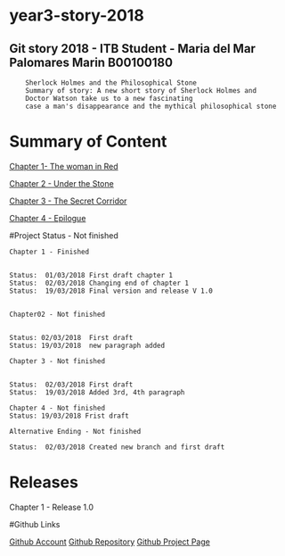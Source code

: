 # year3-story-2018

## Git story 2018 - ITB Student - Maria del Mar Palomares Marin B00100180 
		Sherlock Holmes and the Philosophical Stone
		Summary of story: A new short story of Sherlock Holmes and 
		Doctor Watson take us to a new fascinating 
		case a man's disappearance and the mythical philosophical stone		

# Summary of Content

[Chapter 1- The woman in Red](https://mariapalomares.github.io/year3-story-2018/chapter01.html)
	
[Chapter 2 - Under the Stone](https://mariapalomares.github.io/year3-story-2018/chapter02.html)
	
[Chapter 3 - The Secret Corridor](https://mariapalomares.github.io/year3-story-2018/chapter03.html)
	
[Chapter 4 - Epilogue](https://mariapalomares.github.io/year3-story-2018/chapter04.html)

#Project Status - Not finished

	Chapter 1 - Finished
	

	Status:  01/03/2018 First draft chapter 1
	Status:  02/03/2018 Changing end of chapter 1
	Status:  19/03/2018 Final version and release V 1.0
	
	
	Chapter02 - Not finished
	

	Status: 02/03/2018  First draft
	Status: 19/03/2018  new paragraph added
	
	Chapter 3 - Not finished
	

	Status:  02/03/2018 First draft 
	Status:  19/03/2018 Added 3rd, 4th paragraph 
	
	Chapter 4 - Not finished
	Status: 19/03/2018 Frist draft
	
	Alternative Ending - Not finished
	
	Status:  02/03/2018 Created new branch and first draft 
						
# Releases

Chapter 1 - Release 1.0
	
	
		
#Github Links

[Github Account](http://github.com/mariapalomares)
[Github Repository](https://github.com/mariapalomares/year3-story-2018.git)	
[Github Project Page](https://mariapalomares.github.io/year3-story-2018/)